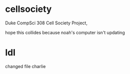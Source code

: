 # cellsociety 

Duke CompSci 308 Cell Society Project, 

hope this collides because noah's computer isn't updating


ldl
=======
changed file charlie

